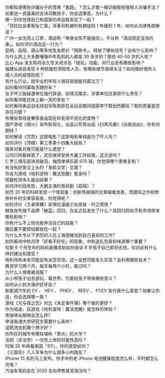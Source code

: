 你都知道哪些诈骗分子的常用「套路」？怎么才能一眼识破那些很唬人诈骗手法？  
如果选一首最美的古诗词教孩子，你会选哪首，为什么？  
哪一刻你觉得自己和国家的命运联系在了一起？  
「货拉拉女乘客坠亡案」涉事司机被判有期徒刑 1 年缓刑 1 年，如何从法律角度解读？  
广州一女生网上订房，酒店称「单身女性不能独住」，平台称「酒店规定没法约束」，如何评价酒店这一行为？  
昆明、岳阳、唐山等多地急发房价「限跌令」，释放了哪些信号？会有什么影响？  
为什么网上大多数嚷嚷中年危机的人都是 30 多岁的？那些 40-50 岁的人呢？  
比心 App 发文称将永久性关闭涉及「陪玩」功能，对行业会有哪些影响？  
福建仙游县发现 6 例核酸检测阳性人员，有哪些细节值得关注？如何做好境外入境人员的疫情防控？  
有什么行业，刚毕业的年轻人很容易就能月薪过万？  
如何看待同事每天蹭你车？  
女子怀三胎疑遭单位强行辞退，如情况属实，涉事单位应承担什么责任？  
如何看待能在床上躺一天的舍友？  
如何看待奥运羽毛球冠军陈雨菲在全运会期间因穿李宁鞋划伤脚趾？鞋的质量是否存在问题？  
有哪些曾经是奢侈食品现在却变得平民化的食物？  
国产游戏《烟火》宣布影视化，出品公司曾出品《扫黑风暴》《白夜追凶》，你有何期待？  
如何解读《咒怨》这部电影？这部电影单纯是为了吓人吗？  
如何评价《顶楼》第三季第十四集大结局？  
相亲对象对我可能是什么感觉？  
公司已经裁掉我了，还在继续安排大量工作给我，这合适吗？  
C 罗三俱乐部进球破百，梅西单俱乐部 670 球，你觉得哪个更难复制？  
有没有好笑又上头的「发疯文学」文案？  
你会为游戏《哈利波特：魔法觉醒》氪金吗？  
核酸检测多久能出结果？  
如何评价段奕宏、大鹏主演的电视剧《双探》？  
经历 20 年的科研发现一个怪现象：创新性越强的文章越难发表，而跟风之作和修修补补的文章容易发，你觉得呢？  
如何评价《王者荣耀》安琪拉漫画少女皮肤 - 时之奇旅？  
魅族宣布旗下品牌「魅蓝」回归，在此之前发生了什么？其回归将给手机市场带来哪些影响？  
你有什么不上班也能养活自己的技能？  
婚后要不要把钱都放在一起？  
为什么大专以下学历的人在上海很难找到自己喜欢的工作?  
如何看待中秋月饼「好看不好吃」的现象，中秋送礼包装和味道哪个重要？  
仅剩 6 个月生命的妈妈直播求助如何告诉 8 岁孩子自己即将去世。你对此有什么样的建议和感受？  
杨利伟称未来可能会有太空农场，这一设想可能多久实现？会利用哪些技术？  
教资学习两个月，每天看两个小时，能过吗？  
为什么人很难被说服？  
从小带孩子出去游玩、看世界，它能给孩子带来哪些意义？  
如何从小到大保护好牙齿？  
新能源汽车的 EV 、 HEV 、 PHEV 、 REEV 、 FCEV 各代表什么意思？如果让你选，你会选择哪一款？  
游戏《光与夜之恋》对比《未定事件簿》哪个做的更好？  
作为哈迷，玩游戏《哈利波特：魔法觉醒》是怎样的体验？  
黑咖啡长期喝会怎么样?  
申请香港大学研究生需要什么条件?  
滚筒洗衣机哪个牌子好？  
你所在的城市有哪些堪称「景点」的大学？  
法硕（非法学）一次性上岸的可能性高吗？  
时隔 20 年再看美国「911」，你的感受如何？  
《三国杀》八人军争为什么很多小内跳反？  
iPhone 13 系列马上发布，你手中的老 iPhone 电池健康程度怎么样，平时都怎么充电？  
汽油车真的会在 2030 左右停售甚至淘汰吗？  
